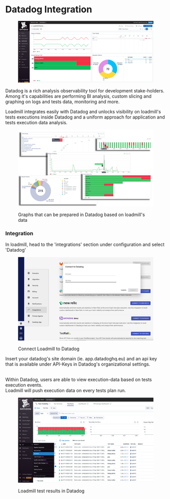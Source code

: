 # Datadog Integration

<figure><img src="../.gitbook/assets/image (160).png" alt=""><figcaption></figcaption></figure>

Datadog is a rich analysis observability tool for development stake-holders. Among it's capabilities are performing BI analysis, custom slicing and graphing on logs and tests data, monitoring and more.

Loadmill integrates easily with Datadog and unlocks visibility on loadmill's tests executions inside Datadog and a uniform approach for application and tests execution data analysis.

<figure><img src="../.gitbook/assets/ImageBeginning.jpg" alt=""><figcaption><p>Graphs that can be prepared in Datadog based on loadmill's data</p></figcaption></figure>



### Integration

In loadmill, head to the 'integrations' section under configuration and select 'Datadog'

<figure><img src="../.gitbook/assets/image (172).png" alt=""><figcaption><p>Connect Loadmill to Datadog</p></figcaption></figure>

Insert your datadog's site domain (ie. app.datadoghq.eu) and an api key that is available under API-Keys in Datadog's organizational settings.&#x20;

\
Within Datadog, users are able to view execution-data based on tests execution events. \
Loadmill will push execution data on every tests plan run.

<figure><img src="../.gitbook/assets/image (162).png" alt=""><figcaption><p>Loadmill test results in Datadog</p></figcaption></figure>
